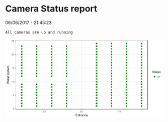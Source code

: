 Camera Status report
================
06/06/2017 - 21:45:23

    All cameras are up and running

![](camreport_files/figure-markdown_github/unnamed-chunk-2-1.png)

